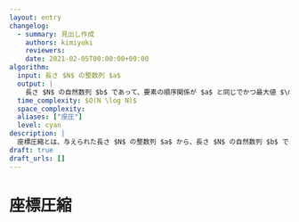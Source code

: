 ```yaml
---
layout: entry
changelog:
  - summary: 見出し作成
    authors: kimiyuki
    reviewers:
    date: 2021-02-05T00:00:00+09:00
algorithm:
  input: 長さ $N$ の整数列 $a$
  output: |
    長さ $N$ の自然数列 $b$ であって、要素の順序関係が $a$ と同じでかつ最大値 $\max_i b_i$ が最小であるもの
  time_complexity: $O(N \log N)$
  space_complexity:
  aliases: ["座圧"]
  level: cyan
description: |
  座標圧縮とは、与えられた長さ $N$ の整数列 $a$ から、長さ $N$ の自然数列 $b$ であって要素の順序関係が $a$ と同じでかつ最大値 $\max_i b_i$ が最小であるような $b$ を作ること。ただし「要素の順序関係が同じ」とは、任意の $i, j$ に対し $a_i \le a_j \leftrightarrow b_i \le b_j$ を満たすことを言う。このような $b$ は常に一意に存在し、単純な方法により $O(N \log N)$ で構成できる。
draft: true
draft_urls: []
---
```


# 座標圧縮
